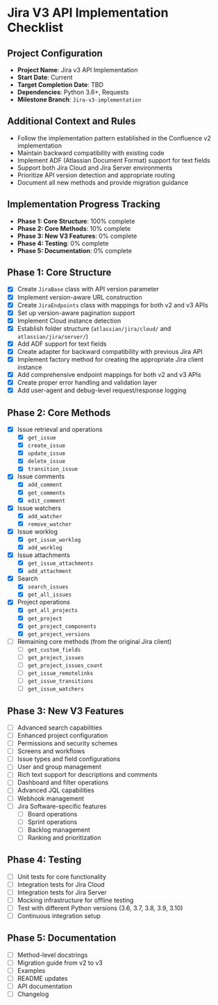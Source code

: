 # Jira V3 API Implementation Checklist

## Project Configuration
- **Project Name**: Jira v3 API Implementation
- **Start Date**: Current
- **Target Completion Date**: TBD
- **Dependencies**: Python 3.6+, Requests
- **Milestone Branch**: `Jira-v3-implementation`

## Additional Context and Rules
- Follow the implementation pattern established in the Confluence v2 implementation
- Maintain backward compatibility with existing code
- Implement ADF (Atlassian Document Format) support for text fields
- Support both Jira Cloud and Jira Server environments
- Prioritize API version detection and appropriate routing
- Document all new methods and provide migration guidance

## Implementation Progress Tracking
- **Phase 1: Core Structure**: 100% complete
- **Phase 2: Core Methods**: 10% complete
- **Phase 3: New V3 Features**: 0% complete
- **Phase 4: Testing**: 0% complete
- **Phase 5: Documentation**: 0% complete

## Phase 1: Core Structure
- [x] Create `JiraBase` class with API version parameter
- [x] Implement version-aware URL construction
- [x] Create `JiraEndpoints` class with mappings for both v2 and v3 APIs
- [x] Set up version-aware pagination support
- [x] Implement Cloud instance detection
- [x] Establish folder structure (`atlassian/jira/cloud/` and `atlassian/jira/server/`)
- [x] Add ADF support for text fields
- [x] Create adapter for backward compatibility with previous Jira API
- [x] Implement factory method for creating the appropriate Jira client instance
- [x] Add comprehensive endpoint mappings for both v2 and v3 APIs
- [x] Create proper error handling and validation layer
- [x] Add user-agent and debug-level request/response logging

## Phase 2: Core Methods
- [x] Issue retrieval and operations
  - [x] `get_issue`
  - [x] `create_issue`
  - [x] `update_issue`
  - [x] `delete_issue`
  - [x] `transition_issue`
- [x] Issue comments
  - [x] `add_comment`
  - [x] `get_comments`
  - [x] `edit_comment`
- [x] Issue watchers
  - [x] `add_watcher`
  - [x] `remove_watcher`
- [x] Issue worklog
  - [x] `get_issue_worklog`
  - [x] `add_worklog`
- [x] Issue attachments
  - [x] `get_issue_attachments`
  - [x] `add_attachment`
- [x] Search
  - [x] `search_issues`
  - [x] `get_all_issues`
- [x] Project operations
  - [x] `get_all_projects`
  - [x] `get_project`
  - [x] `get_project_components`
  - [x] `get_project_versions`
- [ ] Remaining core methods (from the original Jira client)
  - [ ] `get_custom_fields`
  - [ ] `get_project_issues`
  - [ ] `get_project_issues_count`
  - [ ] `get_issue_remotelinks`
  - [ ] `get_issue_transitions`
  - [ ] `get_issue_watchers`

## Phase 3: New V3 Features
- [ ] Advanced search capabilities
- [ ] Enhanced project configuration
- [ ] Permissions and security schemes
- [ ] Screens and workflows
- [ ] Issue types and field configurations
- [ ] User and group management
- [ ] Rich text support for descriptions and comments
- [ ] Dashboard and filter operations
- [ ] Advanced JQL capabilities
- [ ] Webhook management
- [ ] Jira Software-specific features
  - [ ] Board operations
  - [ ] Sprint operations
  - [ ] Backlog management
  - [ ] Ranking and prioritization

## Phase 4: Testing
- [ ] Unit tests for core functionality
- [ ] Integration tests for Jira Cloud
- [ ] Integration tests for Jira Server
- [ ] Mocking infrastructure for offline testing
- [ ] Test with different Python versions (3.6, 3.7, 3.8, 3.9, 3.10)
- [ ] Continuous integration setup

## Phase 5: Documentation
- [ ] Method-level docstrings
- [ ] Migration guide from v2 to v3
- [ ] Examples
- [ ] README updates
- [ ] API documentation
- [ ] Changelog 